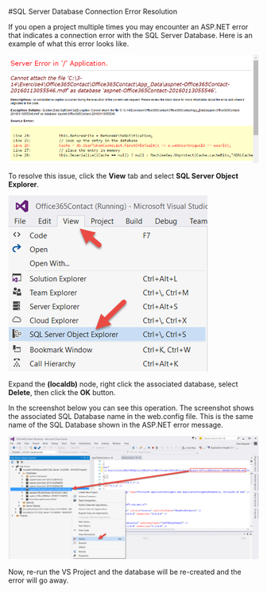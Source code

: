 #SQL Server Database Connection Error Resolution

If you open a project multiple times you may encounter an ASP.NET error that indicates a connection error with the SQL Server Database.  Here is an example of what this error looks like.

![Screenshot of the previous step](Images/SQL-DB-Error.png)

To resolve this issue, click the **View** tab and select **SQL Server Object Explorer**.

![Screenshot of the previous step](Images/SQL-Server-Object-Explorer.png)

Expand the **(localdb)** node, right click the associated database, select **Delete**, then click the **OK** button.  

In the screenshot below you can see this operation.  The screenshot shows the associated SQL Database name in the web.config file.  This is the same name of the SQL Database shown in the ASP.NET error message.

![Screenshot of the previous step](Images/Delete-SQL-DB.png)


Now, re-run the VS Project and the database will be re-created and the error will go away.